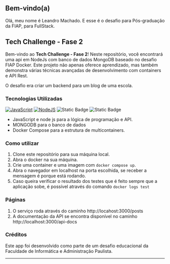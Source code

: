 ## Bem-vindo(a)
Olá, meu nome é Leandro Machado. E esse é o desafio para Pós-graduação da FIAP, para FullStack.

## Tech Challenge - Fase 2

Bem-vindo ao **Tech Challenge - Fase 2**! Neste repositório, você encontrará uma api em NodeJs com banco de dados MongoDB baseado no desafio FIAP Docker. Este projeto não apenas oferece aprendizado, mas também demonstra várias técnicas avançadas de desenvolvimento com containers e API Rest.

O desafio era criar um backend para um blog de uma escola.

### Tecnologias Utilizadas

[![JavaScript](https://img.shields.io/badge/javascript-gray?logo=javascript&logoColor=yellow)](https://developer.mozilla.org/pt-BR/docs/Web/JavaScript)
[![NodeJS](https://img.shields.io/badge/node.js-339933?logo=Node.js&logoColor=white)](https://nodejs.org/docs/latest/api/)
![Static Badge](https://img.shields.io/badge/-MongoDB-13aa52?style=for-the-badge&logo=mongodb&logoColor=white)
![Static Badge](https://img.shields.io/badge/Docker-Compose-1D7BED)


- JavaScript e node js para a lógica de programação e API.
- MONGODB para o banco de dados
- Docker Compose para a estrutura de multicontainers.


### Como utilizar

1. Clone este repositório para sua máquina local.
2. Abra o docker na sua máquina.
3. Crie uma container e uma imagem com `docker compose up`.
4. Abra o navegador em localhost na porta escolhida, se receber a mensagem é porque está rodando.
5. Caso queira verificar o resultado dos testes que é feito sempre que a aplicação sobe, é possível através do comando  `docker logs test`

### Páginas

1. O serviço roda através do caminho http://locahost:3000/posts
2. A documentação da API se encontra disponível no caminho http://localhost:3000/api-docs


### Créditos

Este app foi desenvolvido como parte de um desafio educacional da Faculdade de Informática e Administração Paulista.

---